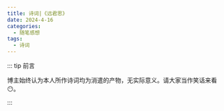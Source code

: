```yaml
---
title: 诗词|《远君思》
date: 2024-4-16
categories: 
  - 随笔感想
tags: 
  - 诗词
---
```


::: tip 前言

 博主始终认为本人所作诗词均为消遣的产物，无实际意义。请大家当作笑话来看😶。

:::

<script setup> 
    import poem from '../../.vitepress/components/poem.vue' 
</script>
<poem t="《远君思》" :p="['雁书寄云夕阳楼','幽叶乘风远影舟','雨点弦歌系相思','夜饮浓酒聆忧愁','人间暮景暂且否','行云晚光倾水流','一望山川敛月色','半江星辰皆入眸',]"/>



